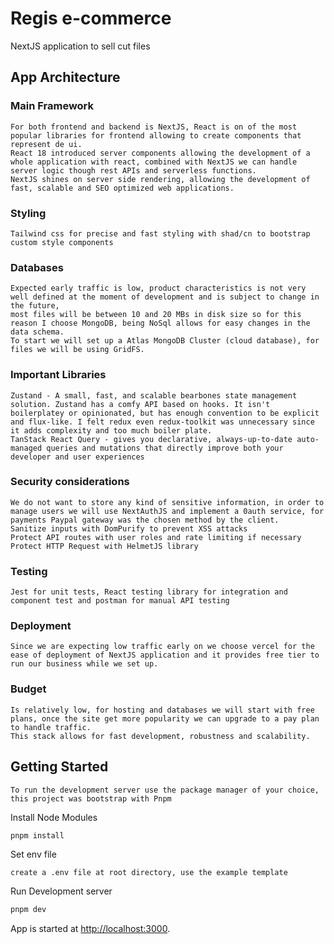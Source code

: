 # Regis e-commerce

NextJS application to sell cut files

## App Architecture

### Main Framework

    For both frontend and backend is NextJS, React is on of the most popular libraries for frontend allowing to create components that represent de ui.
    React 18 introduced server components allowing the development of a whole application with react, combined with NextJS we can handle server logic though rest APIs and serverless functions.
    NextJS shines on server side rendering, allowing the development of fast, scalable and SEO optimized web applications.

### Styling

    Tailwind css for precise and fast styling with shad/cn to bootstrap custom style components

### Databases

    Expected early traffic is low, product characteristics is not very well defined at the moment of development and is subject to change in the future,
    most files will be between 10 and 20 MBs in disk size so for this reason I choose MongoDB, being NoSql allows for easy changes in the data schema.
    To start we will set up a Atlas MongoDB Cluster (cloud database), for files we will be using GridFS.

### Important Libraries

    Zustand - A small, fast, and scalable bearbones state management solution. Zustand has a comfy API based on hooks. It isn't boilerplatey or opinionated, but has enough convention to be explicit and flux-like. I felt redux even redux-toolkit was unnecessary since it adds complexity and too much boiler plate.
    TanStack React Query - gives you declarative, always-up-to-date auto-managed queries and mutations that directly improve both your developer and user experiences

### Security considerations

    We do not want to store any kind of sensitive information, in order to manage users we will use NextAuthJS and implement a 0auth service, for payments Paypal gateway was the chosen method by the client.
    Sanitize inputs with DomPurify to prevent XSS attacks
    Protect API routes with user roles and rate limiting if necessary
    Protect HTTP Request with HelmetJS library

### Testing

    Jest for unit tests, React testing library for integration and component test and postman for manual API testing

### Deployment

    Since we are expecting low traffic early on we choose vercel for the ease of deployment of NextJS application and it provides free tier to run our business while we set up.

### Budget

    Is relatively low, for hosting and databases we will start with free plans, once the site get more popularity we can upgrade to a pay plan to handle traffic.
    This stack allows for fast development, robustness and scalability.

## Getting Started

    To run the development server use the package manager of your choice, this project was bootstrap with Pnpm

Install Node Modules

```bash
pnpm install
```

Set env file

    create a .env file at root directory, use the example template

Run Development server

```bash
pnpm dev
```

App is started at [http://localhost:3000](http://localhost:3000).
